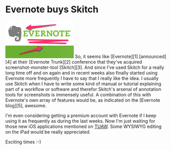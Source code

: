 # Evernote buys Skitch

<img src="evernote.png" alt="" class="left" />
So, it seems like [Evernote][1] [announced][4] at their [Evernote Trunk][2] conference that
they've acquired screenshot-monster-tool [Skitch][3]. And since I've used Skitch
for a really long time off and on again and in recent weeks also finally
started using Evernote more frequently I have to say that I really like the
idea. I usually use Skitch when I have to write some kind of manual or
tutorial explaining part of a workflow or software and therefor Skitch's
arsenal of annotation tools for screenshots is immensely useful. A combination
of this with Evernote's own array of features would be, as indicated on the
[Evernote blog][5], awesome.

I'm even considering getting a premium account with Evernote if I keep using
it as frequently as during the last weeks. Now I'm just waiting for those new
iOS applications mentioned on [TUAW][6]. Some WYSIWYG editing on the iPad
would be really appreciated.

Exciting times :-)

[1]: http://evernote.com
[2]: http://www.evernote.com/about/etc/
[3]: http://skitch.com/
[4]: http://techcrunch.com/2011/08/18/evernote-acquires-image-sharing-site-skitch/
[5]: http://blog.evernote.com/2011/08/18/evernote-acquires-skitch-evernote_etc/
[6]: http://www.tuaw.com/2011/08/18/evernote-trunk-conference-reveals-skitch-acquisition-new-mac-i/
